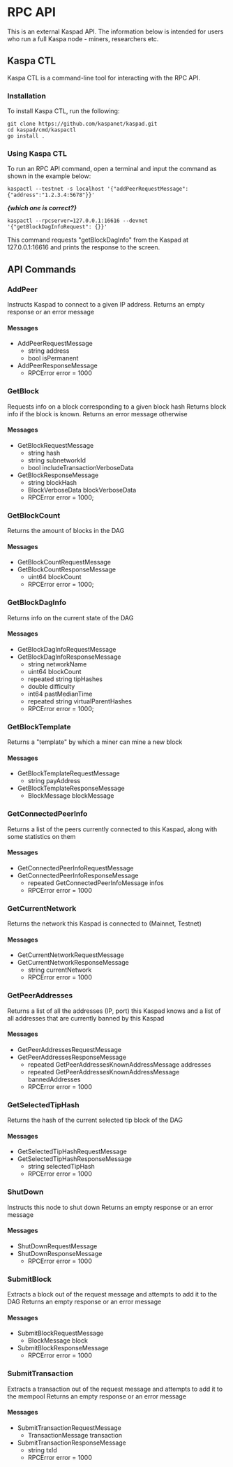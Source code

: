 # RPC API

This is an external Kaspad API. The information below is intended for users who run a full Kaspa node - miners, researchers etc.

## Kaspa CTL

Kaspa CTL is a command-line tool for interacting with the RPC API.

### Installation

To install Kaspa CTL, run the following:

```
git clone https://github.com/kaspanet/kaspad.git  
cd kaspad/cmd/kaspactl  
go install .
```

### Using Kaspa CTL

To run an RPC API command, open a terminal and input the command as shown in the example below:

```
kaspactl --testnet -s localhost '{"addPeerRequestMessage":{"address":"1.2.3.4:5678"}}'
```

***{which one is correct?}***

```
kaspactl --rpcserver=127.0.0.1:16616 --devnet '{"getBlockDagInfoRequest": {}}' 
```

This command requests "getBlockDagInfo" from the Kaspad at 127.0.0.1:16616 and prints the response to the screen.

## API Commands

### AddPeer

Instructs Kaspad to connect to a given IP address. Returns an empty response or an error message

#### Messages
* AddPeerRequestMessage
    * string address
    * bool isPermanent
* AddPeerResponseMessage
    * RPCError error = 1000

### GetBlock

Requests info on a block corresponding to a given block hash Returns block info if the block is known. Returns an error message otherwise

#### Messages

* GetBlockRequestMessage
    * string hash
    * string subnetworkId
    * bool includeTransactionVerboseData
* GetBlockResponseMessage
    * string blockHash
    * BlockVerboseData blockVerboseData
    * RPCError error = 1000;

### GetBlockCount

Returns the amount of blocks in the DAG

#### Messages

* GetBlockCountRequestMessage
* GetBlockCountResponseMessage
    * uint64 blockCount
    * RPCError error = 1000;

### GetBlockDagInfo

Returns info on the current state of the DAG

#### Messages

* GetBlockDagInfoRequestMessage
* GetBlockDagInfoResponseMessage
    * string networkName
    * uint64 blockCount
    * repeated string tipHashes
    * double difficulty
    * int64 pastMedianTime
    * repeated string virtualParentHashes
    * RPCError error = 1000;

### GetBlockTemplate

Returns a "template" by which a miner can mine a new block

#### Messages

* GetBlockTemplateRequestMessage
    * string payAddress
* GetBlockTemplateResponseMessage
    * BlockMessage blockMessage

### GetConnectedPeerInfo

Returns a list of the peers currently connected to this Kaspad, along with some statistics on them

#### Messages

* GetConnectedPeerInfoRequestMessage
* GetConnectedPeerInfoResponseMessage
    * repeated GetConnectedPeerInfoMessage infos
    * RPCError error = 1000

### GetCurrentNetwork

Returns the network this Kaspad is connected to (Mainnet, Testnet)

#### Messages

* GetCurrentNetworkRequestMessage
* GetCurrentNetworkResponseMessage
    * string currentNetwork
    * RPCError error = 1000

### GetPeerAddresses

Returns a list of all the addresses (IP, port) this Kaspad knows and a list of all addresses that are currently banned by this Kaspad

#### Messages

* GetPeerAddressesRequestMessage
* GetPeerAddressesResponseMessage
    * repeated GetPeerAddressesKnownAddressMessage addresses
    * repeated GetPeerAddressesKnownAddressMessage bannedAddresses
    * RPCError error = 1000

### GetSelectedTipHash

Returns the hash of the current selected tip block of the DAG

#### Messages

* GetSelectedTipHashRequestMessage
* GetSelectedTipHashResponseMessage
    * string selectedTipHash
    * RPCError error = 1000

### ShutDown

Instructs this node to shut down
Returns an empty response or an error message

#### Messages

* ShutDownRequestMessage
* ShutDownResponseMessage
    * RPCError error = 1000

### SubmitBlock

Extracts a block out of the request message and attempts to add it to the DAG
Returns an empty response or an error message

#### Messages

* SubmitBlockRequestMessage 
    * BlockMessage block
* SubmitBlockResponseMessage 
    * RPCError error = 1000

### SubmitTransaction

Extracts a transaction out of the request message and attempts to add it to the mempool Returns an empty response or an error message

#### Messages

* SubmitTransactionRequestMessage
    * TransactionMessage transaction
* SubmitTransactionResponseMessage
    * string txId
    * RPCError error = 1000


